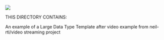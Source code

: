 ![](https://github.com/psmass/DDSexamples/blob/master/RtiAsOne.png)


THIS DIRECTORY CONTAINS:

An example of a Large Data Type
Template after video example from neil-rti/video streaming project

